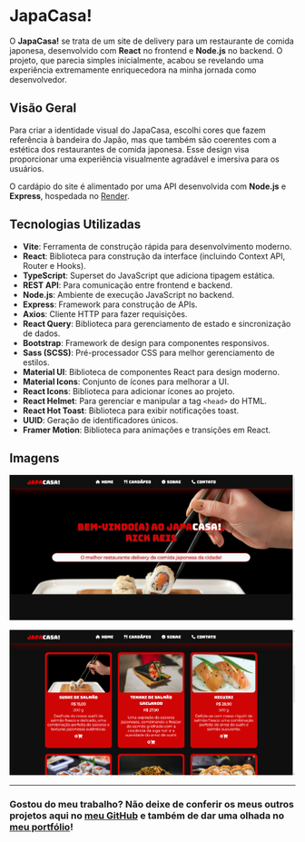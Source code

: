 # JapaCasa!

O **JapaCasa!** se trata de um site de delivery para um restaurante de comida japonesa, desenvolvido com **React** no frontend e **Node.js** no backend. O projeto, que parecia simples inicialmente, acabou se revelando uma experiência extremamente enriquecedora na minha jornada como desenvolvedor.

## Visão Geral

Para criar a identidade visual do JapaCasa, escolhi cores que fazem referência à bandeira do Japão, mas que também são coerentes com a estética dos restaurantes de comida japonesa. Esse design visa proporcionar uma experiência visualmente agradável e imersiva para os usuários.

O cardápio do site é alimentado por uma API desenvolvida com **Node.js** e **Express**, hospedada no [Render](https://render.com). 

## Tecnologias Utilizadas

- **Vite**: Ferramenta de construção rápida para desenvolvimento moderno.
- **React**: Biblioteca para construção da interface (incluindo Context API, Router e Hooks).
- **TypeScript**: Superset do JavaScript que adiciona tipagem estática.
- **REST API**: Para comunicação entre frontend e backend.
- **Node.js**: Ambiente de execução JavaScript no backend.
- **Express**: Framework para construção de APIs.
- **Axios**: Cliente HTTP para fazer requisições.
- **React Query**: Biblioteca para gerenciamento de estado e sincronização de dados.
- **Bootstrap**: Framework de design para componentes responsivos.
- **Sass (SCSS)**: Pré-processador CSS para melhor gerenciamento de estilos.
- **Material UI**: Biblioteca de componentes React para design moderno.
- **Material Icons**: Conjunto de ícones para melhorar a UI.
- **React Icons**: Biblioteca para adicionar ícones ao projeto.
- **React Helmet**: Para gerenciar e manipular a tag `<head>` do HTML.
- **React Hot Toast**: Biblioteca para exibir notificações toast.
- **UUID**: Geração de identificadores únicos.
- **Framer Motion**: Biblioteca para animações e transições em React.

## Imagens

![Home Page JapaCasa](/src/assets/img/japacasa.png)

![Cardápio JapaCasa](/src/assets/img/japacasa2.png)

---

### Gostou do meu trabalho? Não deixe de conferir os meus outros projetos aqui no [meu GitHub](https://github.com/rickreisme/) e também de dar uma olhada no [meu portfólio](https://rickreisme-portfolio.vercel.app)!
